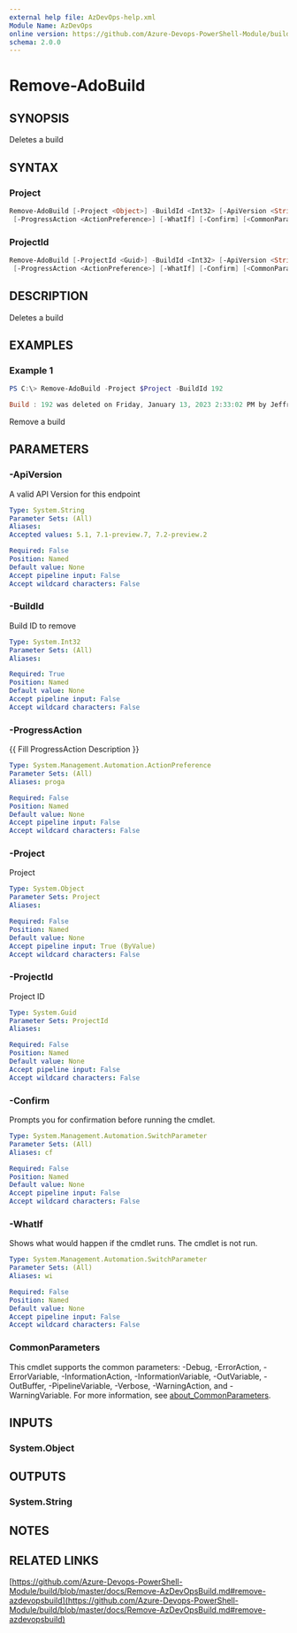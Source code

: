 ```yaml
---
external help file: AzDevOps-help.xml
Module Name: AzDevOps
online version: https://github.com/Azure-Devops-PowerShell-Module/build/blob/master/docs/Remove-AzDevOpsBuild.md#remove-azdevopsbuild
schema: 2.0.0
---
```


# Remove-AdoBuild

## SYNOPSIS

Deletes a build

## SYNTAX

### Project

```powershell
Remove-AdoBuild [-Project <Object>] -BuildId <Int32> [-ApiVersion <String>]
 [-ProgressAction <ActionPreference>] [-WhatIf] [-Confirm] [<CommonParameters>]
```

### ProjectId

```powershell
Remove-AdoBuild [-ProjectId <Guid>] -BuildId <Int32> [-ApiVersion <String>]
 [-ProgressAction <ActionPreference>] [-WhatIf] [-Confirm] [<CommonParameters>]
```

## DESCRIPTION

Deletes a build

## EXAMPLES

### Example 1

```powershell
PS C:\> Remove-AdoBuild -Project $Project -BuildId 192

Build : 192 was deleted on Friday, January 13, 2023 2:33:02 PM by Jeffrey Patton
```

Remove a build

## PARAMETERS

### -ApiVersion

A valid API Version for this endpoint

```yaml
Type: System.String
Parameter Sets: (All)
Aliases:
Accepted values: 5.1, 7.1-preview.7, 7.2-preview.2

Required: False
Position: Named
Default value: None
Accept pipeline input: False
Accept wildcard characters: False
```

### -BuildId

Build ID to remove

```yaml
Type: System.Int32
Parameter Sets: (All)
Aliases:

Required: True
Position: Named
Default value: None
Accept pipeline input: False
Accept wildcard characters: False
```

### -ProgressAction

{{ Fill ProgressAction Description }}

```yaml
Type: System.Management.Automation.ActionPreference
Parameter Sets: (All)
Aliases: proga

Required: False
Position: Named
Default value: None
Accept pipeline input: False
Accept wildcard characters: False
```

### -Project

Project

```yaml
Type: System.Object
Parameter Sets: Project
Aliases:

Required: False
Position: Named
Default value: None
Accept pipeline input: True (ByValue)
Accept wildcard characters: False
```

### -ProjectId

Project ID

```yaml
Type: System.Guid
Parameter Sets: ProjectId
Aliases:

Required: False
Position: Named
Default value: None
Accept pipeline input: False
Accept wildcard characters: False
```

### -Confirm

Prompts you for confirmation before running the cmdlet.

```yaml
Type: System.Management.Automation.SwitchParameter
Parameter Sets: (All)
Aliases: cf

Required: False
Position: Named
Default value: None
Accept pipeline input: False
Accept wildcard characters: False
```

### -WhatIf

Shows what would happen if the cmdlet runs.
The cmdlet is not run.

```yaml
Type: System.Management.Automation.SwitchParameter
Parameter Sets: (All)
Aliases: wi

Required: False
Position: Named
Default value: None
Accept pipeline input: False
Accept wildcard characters: False
```

### CommonParameters

This cmdlet supports the common parameters: -Debug, -ErrorAction, -ErrorVariable, -InformationAction, -InformationVariable, -OutVariable, -OutBuffer, -PipelineVariable, -Verbose, -WarningAction, and -WarningVariable. For more information, see [about_CommonParameters](http://go.microsoft.com/fwlink/?LinkID=113216).

## INPUTS

### System.Object

## OUTPUTS

### System.String

## NOTES

## RELATED LINKS

[https://github.com/Azure-Devops-PowerShell-Module/build/blob/master/docs/Remove-AzDevOpsBuild.md#remove-azdevopsbuild](https://github.com/Azure-Devops-PowerShell-Module/build/blob/master/docs/Remove-AzDevOpsBuild.md#remove-azdevopsbuild)
